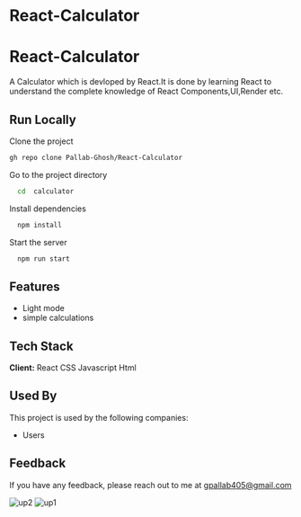 # React-Calculator

# React-Calculator

A Calculator which is devloped by React.It is done by learning React to understand the complete 
knowledge of React Components,UI,Render etc.


## Run Locally

Clone the project

```bash
gh repo clone Pallab-Ghosh/React-Calculator
```

Go to the project directory

```bash
  cd  calculator
```

Install dependencies

```bash
  npm install
```

Start the server

```bash
  npm run start
```


## Features

- Light mode 
- simple calculations



## Tech Stack

**Client:** 
React
CSS
Javascript
Html




## Used By

This project is used by the following companies:

- Users


## Feedback

If you have any feedback, please reach out to me at gpallab405@gmail.com



![up2](https://user-images.githubusercontent.com/126455845/233840778-5cdabc4b-e738-439f-80d7-80beb8018a1b.png)
![up1](https://user-images.githubusercontent.com/126455845/233840785-24c47b5f-f586-4b76-908d-014d3eebf1e4.png)

